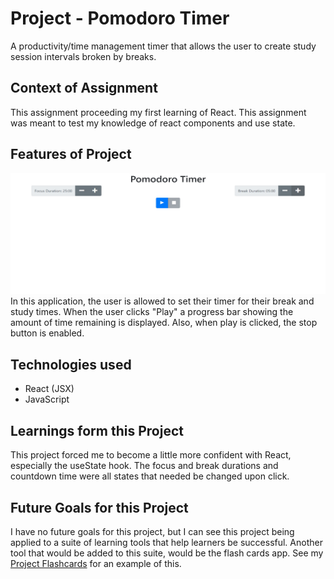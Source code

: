 # Project - Pomodoro Timer
A productivity/time management timer that allows the user to create study session intervals broken by breaks.

## Context of Assignment
This assignment proceeding my first learning of React. This assignment was meant to test my knowledge of react components and use state.

## Features of Project
![Pomodoro Timer Screenshot](/images/pomodorotimer.jpg)
In this application, the user is allowed to set their timer for their break and study times. When the user clicks "Play" a progress bar showing the amount of time remaining is displayed. Also, when play is clicked, the stop button is enabled.

## Technologies used
- React (JSX)
- JavaScript

## Learnings form this Project
This project forced me to become a little more confident with React, especially the useState hook. The focus and break durations and countdown time were all states that needed be changed upon click. 

## Future Goals for this Project
I have no future goals for this project, but I can see this project being applied to a suite of learning tools that help learners be successful. Another tool that would be added to this suite, would be the flash cards app. See my [Project Flashcards](https://github.com/benjamin-gates/project-flashcards) for an example of this.